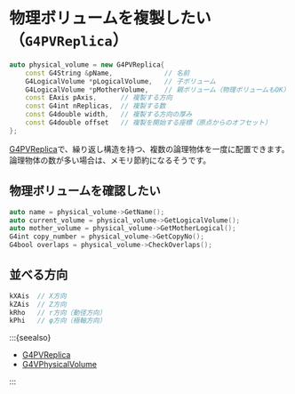 # 物理ボリュームを複製したい（``G4PVReplica``）

```cpp
auto physical_volume = new G4PVReplica{
    const G4String &pName,             // 名前
    G4LogicalVolume *pLogicalVolume,   // 子ボリューム
    G4LogicalVolume *pMotherVolume,    // 親ボリューム（物理ボリュームもOK）
    const EAxis pAxis,      // 複製する方向
    const G4int nReplicas,  // 複製する数
    const G4double width,   // 複製する方向の厚み
    const G4double offset   // 複製を開始する座標（原点からのオフセット）
};
```

[G4PVReplica](https://geant4.kek.jp/Reference/11.2.0/classG4PVReplica.html)で、繰り返し構造を持つ、複数の論理物体を一度に配置できます。
論理物体の数が多い場合は、メモリ節約になるそうです。

## 物理ボリュームを確認したい

```cpp
auto name = physical_volume->GetName();
auto current_volume = physical_volume->GetLogicalVolume();
auto mother_volume = physical_volume->GetMotherLogical();
G4int copy_number = physical_volume->GetCopyNo();
G4bool overlaps = physical_volume->CheckOverlaps();
```


## 並べる方向

```cpp
kXAis  // X方向
kZAis  // Z方向
kRho   // r方向（動径方向）
kPhi   // φ方向（極軸方向）
```

:::{seealso}

- [G4PVReplica](https://geant4.kek.jp/Reference/11.2.0/classG4PVReplica.html)
- [G4VPhysicalVolume](https://geant4.kek.jp/Reference/11.2.0/classG4VPhysicalVolume.html)

:::
